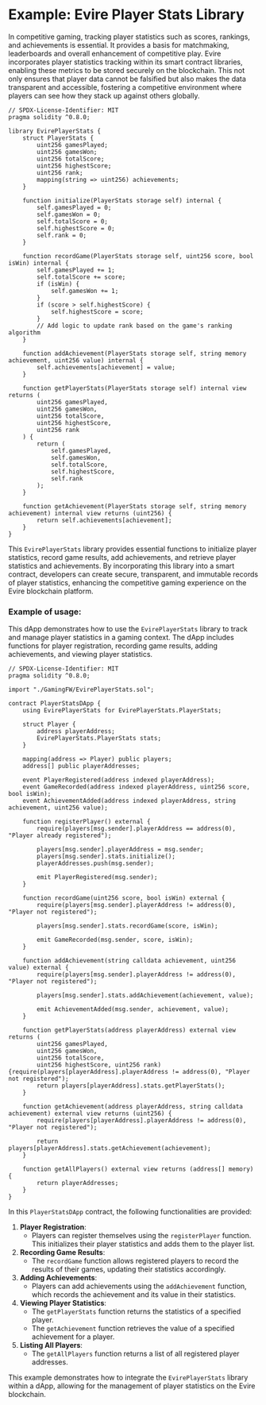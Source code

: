 # Example: Evire Player Stats Library

In competitive gaming, tracking player statistics such as scores, rankings, and achievements is essential. It provides a basis for matchmaking, leaderboards and overall enhancement of competitive play. Evire incorporates player statistics tracking within its smart contract libraries, enabling these metrics to be stored securely on the blockchain. This not only ensures that player data cannot be falsified but also makes the data transparent and accessible, fostering a competitive environment where players can see how they stack up against others globally.

```solidity
// SPDX-License-Identifier: MIT
pragma solidity ^0.8.0;

library EvirePlayerStats {
    struct PlayerStats {
        uint256 gamesPlayed;
        uint256 gamesWon;
        uint256 totalScore;
        uint256 highestScore;
        uint256 rank;
        mapping(string => uint256) achievements;
    }

    function initialize(PlayerStats storage self) internal {
        self.gamesPlayed = 0;
        self.gamesWon = 0;
        self.totalScore = 0;
        self.highestScore = 0;
        self.rank = 0;
    }

    function recordGame(PlayerStats storage self, uint256 score, bool isWin) internal {
        self.gamesPlayed += 1;
        self.totalScore += score;
        if (isWin) {
            self.gamesWon += 1;
        }
        if (score > self.highestScore) {
            self.highestScore = score;
        }
        // Add logic to update rank based on the game's ranking algorithm
    }

    function addAchievement(PlayerStats storage self, string memory achievement, uint256 value) internal {
        self.achievements[achievement] = value;
    }

    function getPlayerStats(PlayerStats storage self) internal view returns (
        uint256 gamesPlayed,
        uint256 gamesWon,
        uint256 totalScore,
        uint256 highestScore,
        uint256 rank
    ) {
        return (
            self.gamesPlayed,
            self.gamesWon,
            self.totalScore,
            self.highestScore,
            self.rank
        );
    }

    function getAchievement(PlayerStats storage self, string memory achievement) internal view returns (uint256) {
        return self.achievements[achievement];
    }
}

```

This `EvirePlayerStats` library provides essential functions to initialize player statistics, record game results, add achievements, and retrieve player statistics and achievements. By incorporating this library into a smart contract, developers can create secure, transparent, and immutable records of player statistics, enhancing the competitive gaming experience on the Evire blockchain platform.

### Example of usage:

This dApp demonstrates how to use the `EvirePlayerStats` library to track and manage player statistics in a gaming context. The dApp includes functions for player registration, recording game results, adding achievements, and viewing player statistics.

```solidity
// SPDX-License-Identifier: MIT
pragma solidity ^0.8.0;

import "./GamingFW/EvirePlayerStats.sol";

contract PlayerStatsDApp {
    using EvirePlayerStats for EvirePlayerStats.PlayerStats;

    struct Player {
        address playerAddress;
        EvirePlayerStats.PlayerStats stats;
    }

    mapping(address => Player) public players;
    address[] public playerAddresses;

    event PlayerRegistered(address indexed playerAddress);
    event GameRecorded(address indexed playerAddress, uint256 score, bool isWin);
    event AchievementAdded(address indexed playerAddress, string achievement, uint256 value);

    function registerPlayer() external {
        require(players[msg.sender].playerAddress == address(0), "Player already registered");

        players[msg.sender].playerAddress = msg.sender;
        players[msg.sender].stats.initialize();
        playerAddresses.push(msg.sender);

        emit PlayerRegistered(msg.sender);
    }

    function recordGame(uint256 score, bool isWin) external {
        require(players[msg.sender].playerAddress != address(0), "Player not registered");

        players[msg.sender].stats.recordGame(score, isWin);

        emit GameRecorded(msg.sender, score, isWin);
    }

    function addAchievement(string calldata achievement, uint256 value) external {
        require(players[msg.sender].playerAddress != address(0), "Player not registered");

        players[msg.sender].stats.addAchievement(achievement, value);

        emit AchievementAdded(msg.sender, achievement, value);
    }

    function getPlayerStats(address playerAddress) external view returns (
        uint256 gamesPlayed,
        uint256 gamesWon,
        uint256 totalScore,
        uint256 highestScore, uint256 rank) {require(players[playerAddress].playerAddress != address(0), "Player not registered");
        return players[playerAddress].stats.getPlayerStats();
    }
    
    function getAchievement(address playerAddress, string calldata achievement) external view returns (uint256) {
        require(players[playerAddress].playerAddress != address(0), "Player not registered");
    
        return players[playerAddress].stats.getAchievement(achievement);
    }
    
    function getAllPlayers() external view returns (address[] memory) {
        return playerAddresses;
    }
}
```

In this `PlayerStatsDApp` contract, the following functionalities are provided:

1. **Player Registration**:
   * Players can register themselves using the `registerPlayer` function. This initializes their player statistics and adds them to the player list.
2. **Recording Game Results**:
   * The `recordGame` function allows registered players to record the results of their games, updating their statistics accordingly.
3. **Adding Achievements**:
   * Players can add achievements using the `addAchievement` function, which records the achievement and its value in their statistics.
4. **Viewing Player Statistics**:
   * The `getPlayerStats` function returns the statistics of a specified player.
   * The `getAchievement` function retrieves the value of a specified achievement for a player.
5. **Listing All Players**:
   * The `getAllPlayers` function returns a list of all registered player addresses.

This example demonstrates how to integrate the `EvirePlayerStats` library within a dApp, allowing for the management of player statistics on the Evire blockchain.
